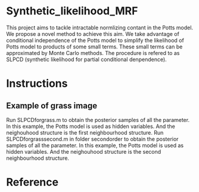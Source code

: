 # Synthetic_likelihood_MRF
This project aims to tackle intractable normlizing contant in the Potts model. We propose a novel method to achieve this aim. 
We take advantage of conditional independence of the Potts model to simplify the likelihood of Potts model to products of some small terms. These small terms can be approximated by Monte Carlo methods. The procedure is refered to as SLPCD (synthetic likelihood for partial conditional denpendence).

# Instructions


## Example of grass image
Run SLPCDforgrass.m to obtain the posterior samples of all the parameter.
In this example, the Potts model is used as hidden variables. And the neighouhood structure is the first neighbourhood structure.
Run SLPCDforgrasssecond.m in folder secondorder to obtain the posterior samples of all the parameter.
In this example, the Potts model is used as hidden variables. And the neighouhood structure is the second neighbourhood structure.

# Reference


